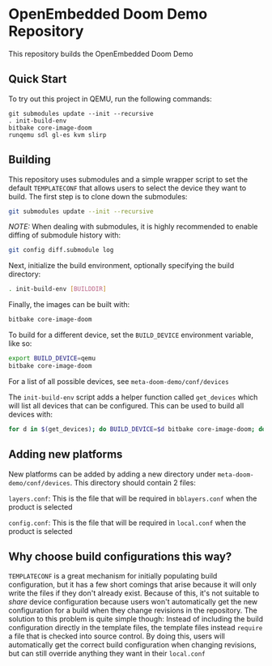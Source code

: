 # OpenEmbedded Doom Demo Repository

This repository builds the OpenEmbedded Doom Demo

## Quick Start

To try out this project in QEMU, run the following commands:

```
git submodules update --init --recursive
. init-build-env
bitbake core-image-doom
runqemu sdl gl-es kvm slirp
```

## Building

This repository uses submodules and a simple wrapper script to set the default
`TEMPLATECONF` that allows users to select the device they want to build. The
first step is to clone down the submodules:

```bash
git submodules update --init --recursive
```

*NOTE:* When dealing with submodules, it is highly recommended to enable
diffing of submodule history with:
```bash
git config diff.submodule log
```

Next, initialize the build environment, optionally specifying the build directory:

```bash
. init-build-env [BUILDDIR]
```

Finally, the images can be built with:

```bash
bitbake core-image-doom
```


To build for a different device, set the `BUILD_DEVICE` environment variable,
like so:

```bash
export BUILD_DEVICE=qemu
bitbake core-image-doom
```

For a list of all possible devices, see `meta-doom-demo/conf/devices`

The `init-build-env` script adds a helper function called `get_devices` which
will list all devices that can be configured. This can be used to build all devices with:

```bash
for d in $(get_devices); do BUILD_DEVICE=$d bitbake core-image-doom; done
```

## Adding new platforms

New platforms can be added by adding a new directory under
`meta-doom-demo/conf/devices`. This directory should contain 2 files:

`layers.conf`: This is the file that will be required in `bblayers.conf` when
the product is selected

`config.conf`: This is the file that will be required in `local.conf` when the
product is selected


## Why choose build configurations this way?

`TEMPLATECONF` is a great mechanism for initially populating build
configuration, but it has a few short comings that arise because it will only
write the files if they don't already exist. Because of this, it's not suitable
to _share_ device configuration because users won't automatically get the new
configuration for a build when they change revisions in the repository. The
solution to this problem is quite simple though: Instead of including the build
configuration directly in the template files, the template files instead
`require` a file that is checked into source control. By doing this, users will
automatically get the correct build configuration when changing revisions, but
can still override anything they want in their `local.conf`
